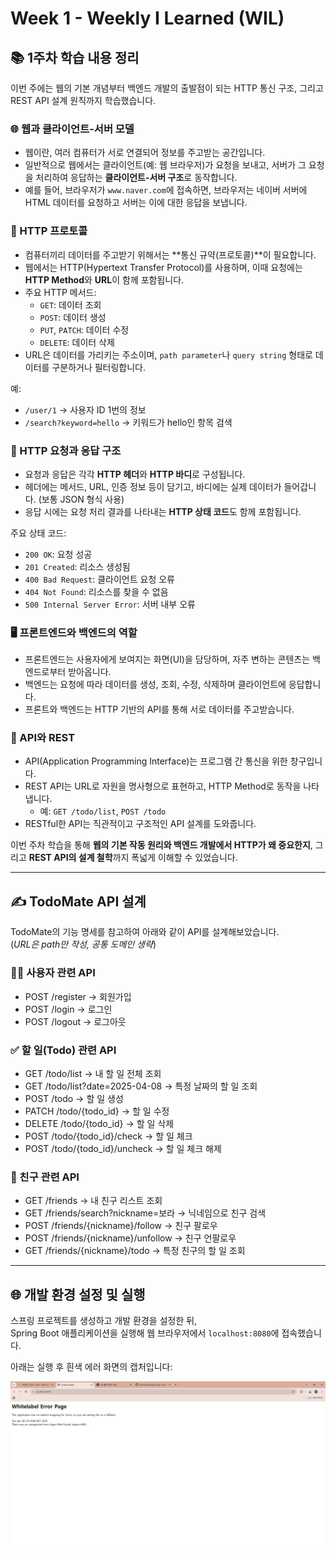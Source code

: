 # Week 1 - Weekly I Learned (WIL)

## 📚 1주차 학습 내용 정리

이번 주에는 웹의 기본 개념부터 백엔드 개발의 출발점이 되는 HTTP 통신 구조, 그리고 REST API 설계 원칙까지 학습했습니다.

### 🌐 웹과 클라이언트-서버 모델

- 웹이란, 여러 컴퓨터가 서로 연결되어 정보를 주고받는 공간입니다.
- 일반적으로 웹에서는 클라이언트(예: 웹 브라우저)가 요청을 보내고, 서버가 그 요청을 처리하여 응답하는 **클라이언트-서버 구조**로 동작합니다.
- 예를 들어, 브라우저가 `www.naver.com`에 접속하면, 브라우저는 네이버 서버에 HTML 데이터를 요청하고 서버는 이에 대한 응답을 보냅니다.

### 📮 HTTP 프로토콜

- 컴퓨터끼리 데이터를 주고받기 위해서는 **통신 규약(프로토콜)**이 필요합니다.
- 웹에서는 HTTP(Hypertext Transfer Protocol)를 사용하며, 이때 요청에는 **HTTP Method**와 **URL**이 함께 포함됩니다.
- 주요 HTTP 메서드:
    - `GET`: 데이터 조회
    - `POST`: 데이터 생성
    - `PUT`, `PATCH`: 데이터 수정
    - `DELETE`: 데이터 삭제
- URL은 데이터를 가리키는 주소이며, `path parameter`나 `query string` 형태로 데이터를 구분하거나 필터링합니다.

예:
- `/user/1` → 사용자 ID 1번의 정보
- `/search?keyword=hello` → 키워드가 hello인 항목 검색

### 🧾 HTTP 요청과 응답 구조

- 요청과 응답은 각각 **HTTP 헤더**와 **HTTP 바디**로 구성됩니다.
- 헤더에는 메서드, URL, 인증 정보 등이 담기고, 바디에는 실제 데이터가 들어갑니다. (보통 JSON 형식 사용)
- 응답 시에는 요청 처리 결과를 나타내는 **HTTP 상태 코드**도 함께 포함됩니다.

주요 상태 코드:
- `200 OK`: 요청 성공
- `201 Created`: 리소스 생성됨
- `400 Bad Request`: 클라이언트 요청 오류
- `404 Not Found`: 리소스를 찾을 수 없음
- `500 Internal Server Error`: 서버 내부 오류

### 🖥 프론트엔드와 백엔드의 역할

- 프론트엔드는 사용자에게 보여지는 화면(UI)을 담당하며, 자주 변하는 콘텐츠는 백엔드로부터 받아옵니다.
- 백엔드는 요청에 따라 데이터를 생성, 조회, 수정, 삭제하며 클라이언트에 응답합니다.
- 프론트와 백엔드는 HTTP 기반의 API를 통해 서로 데이터를 주고받습니다.

### 📌 API와 REST

- API(Application Programming Interface)는 프로그램 간 통신을 위한 창구입니다.
- REST API는 URL로 자원을 명사형으로 표현하고, HTTP Method로 동작을 나타냅니다.
    - 예: `GET /todo/list`, `POST /todo`
- RESTful한 API는 직관적이고 구조적인 API 설계를 도와줍니다.

이번 주차 학습을 통해 **웹의 기본 작동 원리와 백엔드 개발에서 HTTP가 왜 중요한지**, 그리고 **REST API의 설계 철학**까지 폭넓게 이해할 수 있었습니다.

---

## ✍️ TodoMate API 설계

TodoMate의 기능 명세를 참고하여 아래와 같이 API를 설계해보았습니다.  
(*URL은 path만 작성, 공통 도메인 생략*)

### 🧑‍💼 사용자 관련 API
- POST /register  → 회원가입
- POST /login     → 로그인
- POST /logout    → 로그아웃

### ✅ 할 일(Todo) 관련 API
- GET /todo/list                     → 내 할 일 전체 조회
- GET /todo/list?date=2025-04-08    → 특정 날짜의 할 일 조회
- POST /todo                        → 할 일 생성
- PATCH /todo/{todo_id}            → 할 일 수정
- DELETE /todo/{todo_id}           → 할 일 삭제
- POST /todo/{todo_id}/check       → 할 일 체크
- POST /todo/{todo_id}/uncheck     → 할 일 체크 해제

### 👥 친구 관련 API
- GET /friends                      → 내 친구 리스트 조회
- GET /friends/search?nickname=보라 → 닉네임으로 친구 검색
- POST /friends/{nickname}/follow  → 친구 팔로우
- POST /friends/{nickname}/unfollow → 친구 언팔로우
- GET /friends/{nickname}/todo     → 특정 친구의 할 일 조회

---

## 🌐 개발 환경 설정 및 실행

스프링 프로젝트를 생성하고 개발 환경을 설정한 뒤,  
Spring Boot 애플리케이션을 실행해 웹 브라우저에서 `localhost:8080`에 접속했습니다.

아래는 실행 후 흰색 에러 화면의 캡처입니다:

![localhost-error](./WhitelabelerrorCap.png)